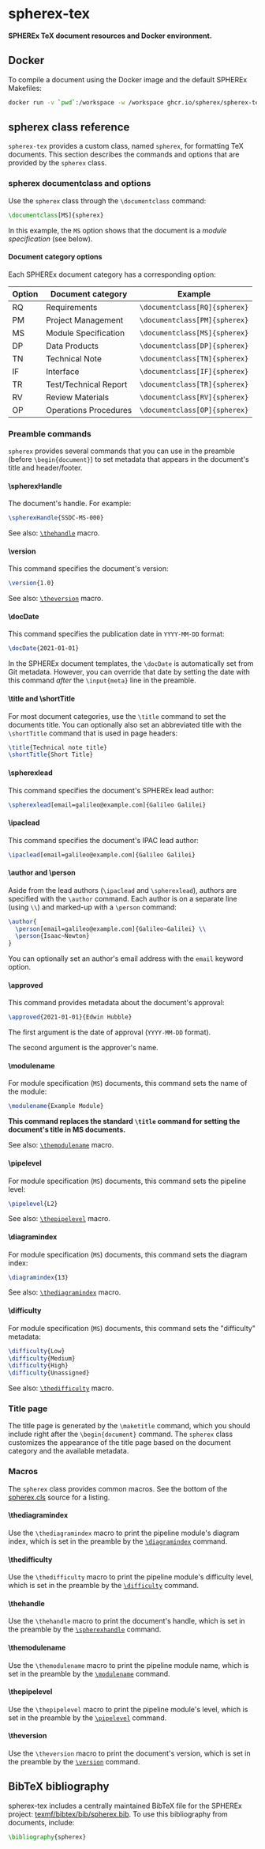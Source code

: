 # spherex-tex

**SPHEREx TeX document resources and Docker environment.**

## Docker

To compile a document using the Docker image and the default SPHEREx Makefiles:

```sh
docker run -v `pwd`:/workspace -w /workspace ghcr.io/spherex/spherex-tex:latest sh -c 'make'
```

## spherex class reference

`spherex-tex` provides a custom class, named `spherex`, for formatting TeX documents. This section describes the commands and options that are provided by the `spherex` class.

### spherex documentclass and options

Use the `spherex` class through the `\documentclass` command:

```tex
\documentclass[MS]{spherex}
```

In this example, the `MS` option shows that the document is a _module specification_ (see below).

#### Document category options

Each SPHEREx document category has a corresponding option:

| Option | Document category     | Example                       |
| ------ | --------------------- | ----------------------------- |
| RQ     | Requirements          | `\documentclass[RQ]{spherex}` |
| PM     | Project Management    | `\documentclass[PM]{spherex}` |
| MS     | Module Specification  | `\documentclass[MS]{spherex}` |
| DP     | Data Products         | `\documentclass[DP]{spherex}` |
| TN     | Technical Note        | `\documentclass[TN]{spherex}` |
| IF     | Interface             | `\documentclass[IF]{spherex}` |
| TR     | Test/Technical Report | `\documentclass[TR]{spherex}` |
| RV     | Review Materials      | `\documentclass[RV]{spherex}` |
| OP     | Operations Procedures | `\documentclass[OP]{spherex}` |

### Preamble commands

`spherex` provides several commands that you can use in the preamble (before `\begin{document}`) to set metadata that appears in the document's title and header/footer.

#### \spherexHandle

The document's handle. For example:

```tex
\spherexHandle{SSDC-MS-000}
```

See also: [`\thehandle`](#thehandle) macro.

#### \version

This command specifies the document's version:

```tex
\version{1.0}
```

See also: [`\theversion`](#theversion) macro.

#### \docDate

This command specifies the publication date in `YYYY-MM-DD` format:

```tex
\docDate{2021-01-01}
```

In the SPHEREx document templates, the `\docDate` is automatically set from Git metadata. However, you can override that date by setting the date with this command _after_ the `\input{meta}` line in the preamble.

#### \title and \shortTitle

For most document categories, use the `\title` command to set the documents title. You can optionally also set an abbreviated title with the `\shortTitle` command that is used in page headers:

```tex
\title{Technical note title}
\shortTitle{Short Title}
```

#### \spherexlead

This command specifies the document's SPHEREx lead author:

```tex
\spherexlead[email=galileo@example.com]{Galileo Galilei}
```

#### \ipaclead

This command specifies the document's IPAC lead author:

```tex
\ipaclead[email=galileo@example.com]{Galileo Galilei}
```

#### \author and \person

Aside from the lead authors (`\ipaclead` and `\spherexlead`), authors are specified with the `\author` command. Each author is on a separate line (using `\\`) and marked-up with a `\person` command:

```tex
\author{
  \person[email=galileo@example.com]{Galileo~Galilei} \\
  \person{Isaac~Newton}
}
```

You can optionally set an author's email address with the `email` keyword option.

#### \approved

This command provides metadata about the document's approval:

```tex
\approved{2021-01-01}{Edwin Hubble}
```

The first argument is the date of approval (`YYYY-MM-DD` format).

The second argument is the approver's name.

#### \modulename

For module specification (`MS`) documents, this command sets the name of the module:

```tex
\modulename{Example Module}
```

**This command replaces the standard `\title` command for setting the document's title in MS documents.**

See also: [`\themodulename`](#themodulename) macro.

#### \pipelevel

For module specification (`MS`) documents, this command sets the pipeline level:

```tex
\pipelevel{L2}
```

See also: [`\thepipelevel`](#thepipelevel) macro.

#### \diagramindex

For module specification (`MS`) documents, this command sets the diagram index:

```tex
\diagramindex{13}
```

See also: [`\thediagramindex`](#thediagramindex) macro.

#### \difficulty

For module specification (`MS`) documents, this command sets the "difficulty" metadata:

```tex
\difficulty{Low}
\difficulty{Medium}
\difficulty{High}
\difficulty{Unassigned}
```

See also: [`\thedifficulty`](#thedifficulty) macro.

### Title page

The title page is generated by the `\maketitle` command, which you should include right after the `\begin{document}` command. The `spherex` class customizes the appearance of the title page based on the document category and the available metadata.

### Macros

The `spherex` class provides common macros. See the bottom of the [spherex.cls](./texmf/tex/latex/spherex/spherex.cls) source for a listing.

#### \thediagramindex

Use the `\thediagramindex` macro to print the pipeline module's diagram index, which is set in the preamble by the [`\diagramindex`](#diagramindex) command.

#### \thedifficulty

Use the `\thedifficulty` macro to print the pipeline module's difficulty level, which is set in the preamble by the [`\difficulty`](#difficulty) command.

#### \thehandle

Use the `\thehandle` macro to print the document's handle, which is set in the preamble by the [`\spherexhandle`](#spherexhandle) command.

#### \themodulename

Use the `\themodulename` macro to print the pipeline module name, which is set in the preamble by the [`\modulename`](#modulename) command.

#### \thepipelevel

Use the `\thepipelevel` macro to print the pipeline module's level, which is set in the preamble by the [`\pipelevel`](#pipelevel) command.

#### \theversion

Use the `\theversion` macro to print the document's version, which is set in the preamble by the [`\version`](#version) command.

## BibTeX bibliography

spherex-tex includes a centrally maintained BibTeX file for the SPHEREx project: [texmf/bibtex/bib/spherex.bib](./texmf/bibtex/bib/spherex.bib). To use this bibliography from documents, include:

```tex
\bibliography{spherex}
```
